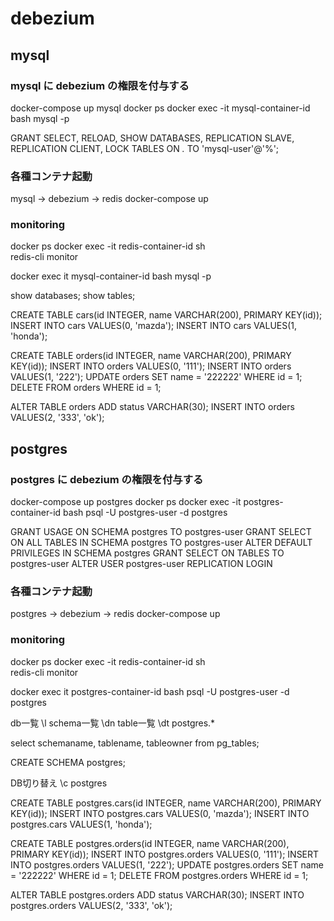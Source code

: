 # debezium
## mysql
### mysql に debezium の権限を付与する
docker-compose up mysql
docker ps
docker exec -it mysql-container-id bash
mysql -p

GRANT SELECT, RELOAD, SHOW DATABASES, REPLICATION SLAVE, REPLICATION CLIENT, LOCK TABLES ON *.* TO 'mysql-user'@'%';

### 各種コンテナ起動
mysql -> debezium -> redis
docker-compose up

### monitoring
docker ps
docker exec -it redis-container-id sh  
redis-cli monitor

docker exec it mysql-container-id bash
mysql -p

show databases;
show tables;

CREATE TABLE cars(id INTEGER, name VARCHAR(200), PRIMARY KEY(id));
INSERT INTO cars VALUES(0, 'mazda');
INSERT INTO cars VALUES(1, 'honda');

CREATE TABLE orders(id INTEGER, name VARCHAR(200), PRIMARY KEY(id));
INSERT INTO orders VALUES(0, '111');
INSERT INTO orders VALUES(1, '222');
UPDATE orders SET name = '222222' WHERE id = 1;
DELETE FROM orders WHERE id = 1;

ALTER TABLE orders ADD status VARCHAR(30);
INSERT INTO orders VALUES(2, '333', 'ok');

## postgres
### postgres に debezium の権限を付与する
docker-compose up postgres
docker ps
docker exec -it postgres-container-id bash
psql -U postgres-user -d postgres

GRANT USAGE ON SCHEMA postgres TO postgres-user
GRANT SELECT ON ALL TABLES IN SCHEMA postgres TO postgres-user
ALTER DEFAULT PRIVILEGES IN SCHEMA postgres GRANT SELECT ON TABLES TO postgres-user
ALTER USER postgres-user REPLICATION LOGIN

### 各種コンテナ起動
postgres -> debezium -> redis
docker-compose up

### monitoring
docker ps
docker exec -it redis-container-id sh  
redis-cli monitor

docker exec it postgres-container-id bash
psql -U postgres-user -d postgres

db一覧
\l
schema一覧
\dn
table一覧
\dt postgres.*

select schemaname, tablename, tableowner from pg_tables;

CREATE SCHEMA postgres;

DB切り替え
\c postgres

CREATE TABLE postgres.cars(id INTEGER, name VARCHAR(200), PRIMARY KEY(id));
INSERT INTO postgres.cars VALUES(0, 'mazda');
INSERT INTO postgres.cars VALUES(1, 'honda');

CREATE TABLE postgres.orders(id INTEGER, name VARCHAR(200), PRIMARY KEY(id));
INSERT INTO postgres.orders VALUES(0, '111');
INSERT INTO postgres.orders VALUES(1, '222');
UPDATE postgres.orders SET name = '222222' WHERE id = 1;
DELETE FROM postgres.orders WHERE id = 1;

ALTER TABLE postgres.orders ADD status VARCHAR(30);
INSERT INTO postgres.orders VALUES(2, '333', 'ok');
